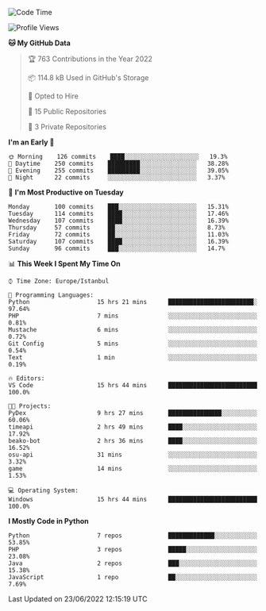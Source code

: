 <!--START_SECTION:waka-->
![Code Time](http://img.shields.io/badge/Code%20Time-333%20hrs%2013%20mins-blue)

![Profile Views](http://img.shields.io/badge/Profile%20Views-0-blue)

**🐱 My GitHub Data** 

> 🏆 763 Contributions in the Year 2022
 > 
> 📦 114.8 kB Used in GitHub's Storage 
 > 
> 💼 Opted to Hire
 > 
> 📜 15 Public Repositories 
 > 
> 🔑 3 Private Repositories  
 > 
**I'm an Early 🐤** 

```text
🌞 Morning    126 commits    ████░░░░░░░░░░░░░░░░░░░░░   19.3% 
🌆 Daytime    250 commits    █████████░░░░░░░░░░░░░░░░   38.28% 
🌃 Evening    255 commits    █████████░░░░░░░░░░░░░░░░   39.05% 
🌙 Night      22 commits     ░░░░░░░░░░░░░░░░░░░░░░░░░   3.37%

```
📅 **I'm Most Productive on Tuesday** 

```text
Monday       100 commits    ███░░░░░░░░░░░░░░░░░░░░░░   15.31% 
Tuesday      114 commits    ████░░░░░░░░░░░░░░░░░░░░░   17.46% 
Wednesday    107 commits    ████░░░░░░░░░░░░░░░░░░░░░   16.39% 
Thursday     57 commits     ██░░░░░░░░░░░░░░░░░░░░░░░   8.73% 
Friday       72 commits     ██░░░░░░░░░░░░░░░░░░░░░░░   11.03% 
Saturday     107 commits    ████░░░░░░░░░░░░░░░░░░░░░   16.39% 
Sunday       96 commits     ███░░░░░░░░░░░░░░░░░░░░░░   14.7%

```


📊 **This Week I Spent My Time On** 

```text
⌚︎ Time Zone: Europe/Istanbul

💬 Programming Languages: 
Python                   15 hrs 21 mins      ████████████████████████░   97.64% 
PHP                      7 mins              ░░░░░░░░░░░░░░░░░░░░░░░░░   0.81% 
Mustache                 6 mins              ░░░░░░░░░░░░░░░░░░░░░░░░░   0.72% 
Git Config               5 mins              ░░░░░░░░░░░░░░░░░░░░░░░░░   0.54% 
Text                     1 min               ░░░░░░░░░░░░░░░░░░░░░░░░░   0.19%

🔥 Editors: 
VS Code                  15 hrs 44 mins      █████████████████████████   100.0%

🐱‍💻 Projects: 
PyDex                    9 hrs 27 mins       ███████████████░░░░░░░░░░   60.06% 
timeapi                  2 hrs 49 mins       ████░░░░░░░░░░░░░░░░░░░░░   17.92% 
beako-bot                2 hrs 36 mins       ████░░░░░░░░░░░░░░░░░░░░░   16.52% 
osu-api                  31 mins             ░░░░░░░░░░░░░░░░░░░░░░░░░   3.32% 
game                     14 mins             ░░░░░░░░░░░░░░░░░░░░░░░░░   1.53%

💻 Operating System: 
Windows                  15 hrs 44 mins      █████████████████████████   100.0%

```

**I Mostly Code in Python** 

```text
Python                   7 repos             █████████████░░░░░░░░░░░░   53.85% 
PHP                      3 repos             █████░░░░░░░░░░░░░░░░░░░░   23.08% 
Java                     2 repos             ███░░░░░░░░░░░░░░░░░░░░░░   15.38% 
JavaScript               1 repo              ██░░░░░░░░░░░░░░░░░░░░░░░   7.69%

```



 Last Updated on 23/06/2022 12:15:19 UTC
<!--END_SECTION:waka-->

<!--
**3nws/3nws** is a ✨ _special_ ✨ repository because its `README.md` (this file) appears on your GitHub profile.

Here are some ideas to get you started:

- 🔭 I’m currently working on ...
- 🌱 I’m currently learning ...
- 👯 I’m looking to collaborate on ...
- 🤔 I’m looking for help with ...
- 💬 Ask me about ...
- 📫 How to reach me: ...
- 😄 Pronouns: ...
- ⚡ Fun fact: ...
-->
